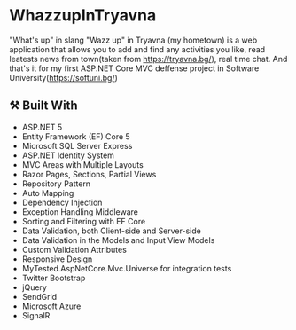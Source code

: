 # WhazzupInTryavna
"What's up" in slang "Wazz up" in Tryavna (my hometown) is a web application that allows you to add and find any activities you like, read leatests news from town(taken from https://tryavna.bg/), 
real time chat. And that's it for my first ASP.NET Core MVC deffense project in Software University(https://softuni.bg/)

## :hammer_and_pick: Built With

- ASP.NET 5
- Entity Framework (EF) Core 5
- Microsoft SQL Server Express
- ASP.NET Identity System
- MVC Areas with Multiple Layouts
- Razor Pages, Sections, Partial Views
- Repository Pattern
- Auto Мapping
- Dependency Injection
- Exception Handling Middleware
- Sorting and Filtering with EF Core
- Data Validation, both Client-side and Server-side
- Data Validation in the Models and Input View Models
- Custom Validation Attributes
- Responsive Design
- MyTested.AspNetCore.Mvc.Universe for integration tests
- Twitter Bootstrap 
- jQuery
- SendGrid
- Microsoft Azure
- SignalR
